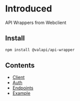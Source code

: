 # Introduced

API Wrappers from Webclient

## Install

```bash
npm install @valapi/api-wrapper
```

## Contents

- [Client](./Client.md)
- [Auth](./Auth.md)
- [Endpoints](./API.md)
- [Example](./Example.md)